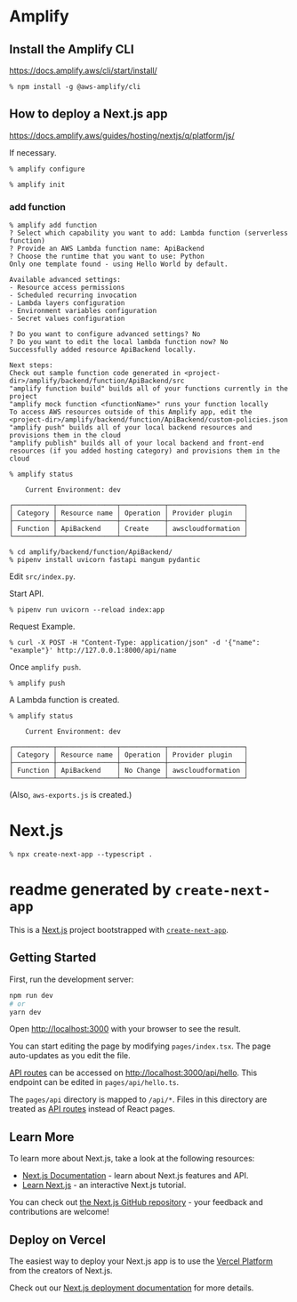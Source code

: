 # Amplify

## Install the Amplify CLI

https://docs.amplify.aws/cli/start/install/

```
% npm install -g @aws-amplify/cli
```

## How to deploy a Next.js app

https://docs.amplify.aws/guides/hosting/nextjs/q/platform/js/

If necessary.

```
% amplify configure
```

```
% amplify init
```

### add function

```
% amplify add function
? Select which capability you want to add: Lambda function (serverless function)
? Provide an AWS Lambda function name: ApiBackend
? Choose the runtime that you want to use: Python
Only one template found - using Hello World by default.

Available advanced settings:
- Resource access permissions
- Scheduled recurring invocation
- Lambda layers configuration
- Environment variables configuration
- Secret values configuration

? Do you want to configure advanced settings? No
? Do you want to edit the local lambda function now? No
Successfully added resource ApiBackend locally.

Next steps:
Check out sample function code generated in <project-dir>/amplify/backend/function/ApiBackend/src
"amplify function build" builds all of your functions currently in the project
"amplify mock function <functionName>" runs your function locally
To access AWS resources outside of this Amplify app, edit the <project-dir>/amplify/backend/function/ApiBackend/custom-policies.json
"amplify push" builds all of your local backend resources and provisions them in the cloud
"amplify publish" builds all of your local backend and front-end resources (if you added hosting category) and provisions them in the cloud
```

```
% amplify status

    Current Environment: dev

┌──────────┬───────────────┬───────────┬───────────────────┐
│ Category │ Resource name │ Operation │ Provider plugin   │
├──────────┼───────────────┼───────────┼───────────────────┤
│ Function │ ApiBackend    │ Create    │ awscloudformation │
└──────────┴───────────────┴───────────┴───────────────────┘
```

```
% cd amplify/backend/function/ApiBackend/
% pipenv install uvicorn fastapi mangum pydantic
```

Edit `src/index.py`.

Start API.

```
% pipenv run uvicorn --reload index:app
```

Request Example.

```
% curl -X POST -H "Content-Type: application/json" -d '{"name": "example"}' http://127.0.0.1:8000/api/name
```

Once `amplify push`.

```
% amplify push
```

A Lambda function is created.

```
% amplify status

    Current Environment: dev

┌──────────┬───────────────┬───────────┬───────────────────┐
│ Category │ Resource name │ Operation │ Provider plugin   │
├──────────┼───────────────┼───────────┼───────────────────┤
│ Function │ ApiBackend    │ No Change │ awscloudformation │
└──────────┴───────────────┴───────────┴───────────────────┘
```

(Also, `aws-exports.js` is created.)

# Next.js

```
% npx create-next-app --typescript .
```

# readme generated by `create-next-app`

This is a [Next.js](https://nextjs.org/) project bootstrapped with [`create-next-app`](https://github.com/vercel/next.js/tree/canary/packages/create-next-app).

## Getting Started

First, run the development server:

```bash
npm run dev
# or
yarn dev
```

Open [http://localhost:3000](http://localhost:3000) with your browser to see the result.

You can start editing the page by modifying `pages/index.tsx`. The page auto-updates as you edit the file.

[API routes](https://nextjs.org/docs/api-routes/introduction) can be accessed on [http://localhost:3000/api/hello](http://localhost:3000/api/hello). This endpoint can be edited in `pages/api/hello.ts`.

The `pages/api` directory is mapped to `/api/*`. Files in this directory are treated as [API routes](https://nextjs.org/docs/api-routes/introduction) instead of React pages.

## Learn More

To learn more about Next.js, take a look at the following resources:

- [Next.js Documentation](https://nextjs.org/docs) - learn about Next.js features and API.
- [Learn Next.js](https://nextjs.org/learn) - an interactive Next.js tutorial.

You can check out [the Next.js GitHub repository](https://github.com/vercel/next.js/) - your feedback and contributions are welcome!

## Deploy on Vercel

The easiest way to deploy your Next.js app is to use the [Vercel Platform](https://vercel.com/new?utm_medium=default-template&filter=next.js&utm_source=create-next-app&utm_campaign=create-next-app-readme) from the creators of Next.js.

Check out our [Next.js deployment documentation](https://nextjs.org/docs/deployment) for more details.
